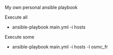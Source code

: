 My own personal ansible playbook

Execute all
- ansible-playbook main.yml -i hosts

Execute some
- ansible-playbook main.yml -i hosts -l osmc_fr
